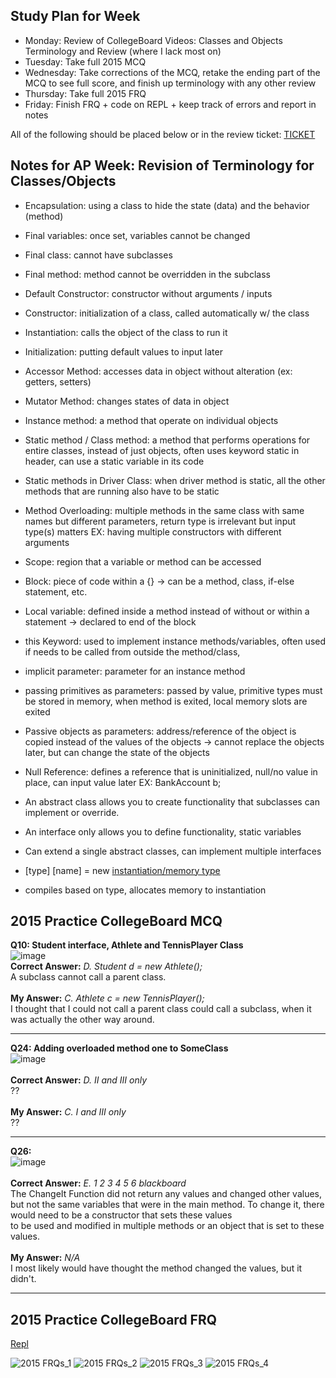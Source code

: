 ## Study Plan for Week

* Monday: Review of CollegeBoard Videos: Classes and Objects Terminology and Review (where I lack most on)
* Tuesday: Take full 2015 MCQ 
* Wednesday: Take corrections of the MCQ, retake the ending part of the MCQ to see full score, and finish up terminology with any other review
* Thursday: Take full 2015 FRQ
* Friday: Finish FRQ + code on REPL + keep track of errors and report in notes

All of the following should be placed below or in the review ticket: [TICKET](https://github.com/mistylavender/techtalks/issues/3#issue-1207182795)

## Notes for AP Week: Revision of Terminology for Classes/Objects

* Encapsulation: using a class to hide the state (data)  and the behavior (method)

* Final variables: once set, variables cannot be changed

* Final class: cannot have subclasses

* Final method: method cannot be overridden in the subclass

* Default Constructor: constructor without arguments / inputs

* Constructor: initialization of a class, called automatically w/ the class

* Instantiation: calls the object of the class to run it

* Initialization: putting default values to input later

* Accessor Method: accesses data in object without alteration (ex: getters, setters)

* Mutator Method: changes states of data in object

* Instance method: a method that operate on individual objects

* Static method / Class method: a method that performs operations for entire classes, instead of just objects, often uses keyword static in header, can use a static variable in its code

* Static methods in Driver Class: when driver method is static, all the other methods that are running also have to be static

* Method Overloading: multiple methods in the same class with same names but different parameters, return type is irrelevant but input type(s) matters
EX: having multiple constructors with different arguments

* Scope: region that a variable or method can be accessed

* Block: piece of code within a {} -> can be a method, class, if-else statement, etc.

* Local variable: defined inside a method instead of without or within a statement -> declared to end of the block

* this Keyword: used to implement instance methods/variables, often used if needs to be called from outside the method/class, 

* implicit parameter: parameter for an instance method

* passing primitives as parameters: passed by value, primitive types must be stored in memory, when method is exited, local memory slots are exited

* Passive objects as parameters: address/reference of the object is copied instead of the values of the objects -> cannot replace the objects later, but can change the state of the objects 

* Null Reference: defines a reference that is uninitialized, null/no value in place, can input value later
EX: BankAccount b;

* An abstract class allows you to create functionality that subclasses can implement or override. 
* An interface only allows you to define functionality, static variables
* Can extend a single abstract classes, can implement multiple interfaces

* [type] [name] = new [instantiation/memory type]([parameter])

* compiles based on type, allocates memory to instantiation



## 2015 Practice CollegeBoard MCQ



**Q10: Student interface, Athlete and TennisPlayer Class**
<br> ![image](https://user-images.githubusercontent.com/89210459/164276898-8261a638-c593-4941-91f8-e3075ad07fb5.png) <br>
**Correct Answer:** *D. Student d = new Athlete();* <br> A subclass cannot call a parent class. <br> <br>
**My Answer:** *C. Athlete c = new TennisPlayer();* <br> I thought that I could not call a parent class could call a subclass, when it was actually the other way around.

---

**Q24: Adding overloaded method one to SomeClass**
<br> ![image](https://user-images.githubusercontent.com/89210459/164270210-7201c6d2-45e8-400c-8669-00daad1c94a5.png) <br> <br>
**Correct Answer:** *D. II and III only* <br> ?? <br> <br>
**My Answer:** *C. I and III only* <br> ??

---

**Q26:**
<br> ![image](https://user-images.githubusercontent.com/89210459/164271091-485b6025-ac3f-4f7e-bcde-43314a4fdfbb.png) <br> <br>
**Correct Answer:** *E. 1 2 3 4 5 6 blackboard* <br> The ChangeIt Function did not return any values and changed other values, but not the same variables that were in the main method. To change it, there would need to be a constructor that sets these values <br> to be used and modified in multiple methods or an object that is set to these values. <br> <br>
**My Answer:** *N/A* <br> I most likely would have thought the method changed the values, but it didn't.

---


## 2015 Practice CollegeBoard FRQ

[Repl](https://replit.com/join/vxdxppoemr-mistylavender)

![2015 FRQs_1](https://user-images.githubusercontent.com/89210459/165123208-9c533d50-aa67-4948-b259-023249e69561.jpg)
![2015 FRQs_2](https://user-images.githubusercontent.com/89210459/165123248-ad1f5c9e-e397-4721-a1e1-33f1caa79487.jpg)
![2015 FRQs_3](https://user-images.githubusercontent.com/89210459/165123279-13819b5e-adbb-483d-8e0f-9ca5304511c3.jpg)
![2015 FRQs_4](https://user-images.githubusercontent.com/89210459/165123347-f6169d0a-1446-4b54-a7f0-93021b9d6e6b.jpg)
